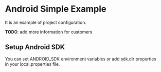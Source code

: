 Android Simple Example
===============

It is an example of project configuration.

**TODO**: add more information for customers

Setup Android SDK
-----------------

You can set ANDROID_SDK environment variables or add sdk.dir properties in your local.properties file.

